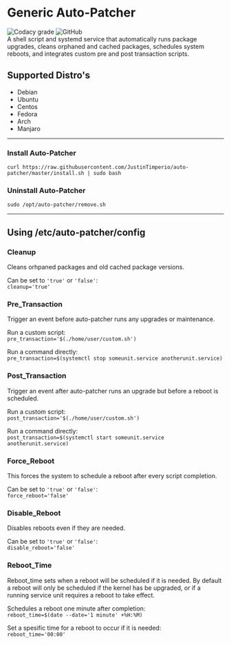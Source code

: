 # Generic Auto-Patcher
![Codacy grade](https://img.shields.io/codacy/grade/ea8a661eab1f4f64960491c1f0dc6836?label=Codacy%20Grade&style=for-the-badge)
![GitHub](https://img.shields.io/github/license/justintimperio/auto-patcher?style=for-the-badge)\
A shell script and systemd service that automatically runs package upgrades, cleans orphaned and cached packages, schedules system reboots, and integrates custom pre and post transaction scripts.

## Supported Distro's
- Debian
- Ubuntu
- Centos
- Fedora
- Arch
- Manjaro

------------

### Install Auto-Patcher
`curl https://raw.githubusercontent.com/JustinTimperio/auto-patcher/master/install.sh | sudo bash`

### Uninstall Auto-Patcher
`sudo /opt/auto-patcher/remove.sh`

------------

## Using /etc/auto-patcher/config

### Cleanup
Cleans orhpaned packages and old cached package versions.

Can be set to `'true'` or `'false'`:\
`cleanup='true'`

### Pre_Transaction
Trigger an event before auto-patcher runs any upgrades or maintenance.

Run a custom script:\
`pre_transaction='$(./home/user/custom.sh')`

Run a command directly:\
`pre_transaction=$(systemctl stop someunit.service anotherunit.service)`

### Post_Transaction
Trigger an event after auto-patcher runs an upgrade but before a reboot is scheduled.

Run a custom script:\
`post_transaction='$(./home/user/custom.sh')`

Run a command directly:\
`post_transaction=$(systemctl start someunit.service anotherunit.service)`

### Force_Reboot
This forces the system to schedule a reboot after every script completion.

Can be set to `'true'` or `'false'`:\
`force_reboot='false'`

### Disable_Reboot
Disables reboots even if they are needed.

Can be set to `'true'` or `'false'`:\
`disable_reboot='false'`

### Reboot_Time 
Reboot_time sets when a reboot will be scheduled if it is needed. By default a reboot will only be scheduled if the kernel has be upgraded, or if a running service unit requires a reboot to take effect.

Schedules a reboot one minute after completion:\
`reboot_time=$(date --date='1 minute' +%H:%M)`

Set a spesific time for a reboot to occur if it is needed:\
`reboot_time='00:00'`
